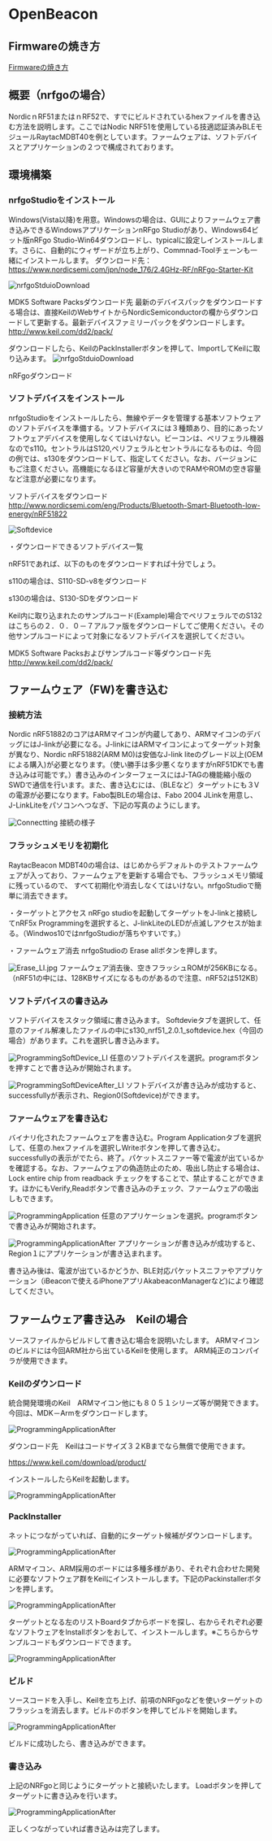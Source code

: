# OpenBeacon

## Firmwareの焼き方

[Firmwareの焼き方](./docs/README.md)

## 概要（nrfgoの場合）
NordicｎRF51またはｎRF52で、すでにビルドされているhexファイルを書き込む方法を説明します。ここではNodic NRF51を使用している技適認証済みBLEモジュールRaytacMDBT40を例としています。ファームウェアは、ソフトデバイスとアプリケーションの２つで構成されております。

## 環境構築
### nrfgoStudioをインストール
Windows(Vista以降)を用意。Windowsの場合は、GUIによりファームウェア書き込みできるWindowsアプリケーションnRFgo Studioがあり、Windows64ビット版nRFgo Studio-Win64ダウンロードし、typicalに設定しインストールします。さらに、自動的にウィザードが立ち上がり、Commnad-Toolチェーンも一緒にインストールします。
ダウンロード先：
https://www.nordicsemi.com/jpn/node_176/2.4GHz-RF/nRFgo-Starter-Kit

![nrfgoStduioDownload](./Photo/DownLoadG01.jpg  "nrfgoStudio")

MDK5 Software Packsダウンロード先
最新のデバイスパックをダウンロードする場合は、直接KeilのWebサイトからNordicSemiconductorの欄からダウンロードして更新する。最新デバイスファミリーパックをダウンロードします。
http://www.keil.com/dd2/pack/

ダウンロードしたら、KeilのPackInstallerボタンを押して、ImportしてKeilに取り込みます。
![nrfgoStduioDownload](./Photo/KeilPhoto/importDeviceFamily.jpg  "nrfgoStudio")

nRFgoダウンロード

### ソフトデバイスをインストール

nrfgoStudioをインストールしたら、無線やデータを管理する基本ソフトウェアのソフトデバイスを準備する。ソフトデバイスには３種類あり、目的にあったソフトウェアデバイスを使用しなくてはいけない。ビーコンは、ペリフェラル機器なのでs110。セントラルはS120,ペリフェラルとセントラルになるものは、今回の例では、s130をダウンロードして、指定してください。なお、バージョンにもご注意ください。高機能になるほど容量が大きいのでRAMやROMの空き容量など注意が必要になります。

ソフトデバイスをダウンロード
http://www.nordicsemi.com/eng/Products/Bluetooth-Smart-Bluetooth-low-energy/nRF51822

![Softdevice](./Photo/KeilPhoto/Version2007alpha.jpg  "Softdevice")

・ダウンロードできるソフトデバイス一覧

nRF51であれば、以下のものをダウンロードすれば十分でしょう。

s110の場合は、S110-SD-v8をダウンロード

s130の場合は、S130-SDをダウンロード　

Keil内に取り込まれたのサンプルコード(Example)場合でペリフェラルでのS132はこちらの２．０．０－７アルファ版をダウンロードしてご使用ください。その他サンプルコードによって対象になるソフトデバイスを選択してください。

MDK5 Software Packsおよびサンプルコード等ダウンロード先
http://www.keil.com/dd2/pack/

## ファームウェア（FW)を書き込む

### 接続方法
Nordic nRF51882のコアはARMマイコンが内蔵してあり、ARMマイコンのデバッグにはJ-linkが必要になる。J-linkにはARMマイコンによってターゲット対象が異なり、Nordic nRF51882(ARM M0)は安価なJ-link liteのグレード以上(OEMによる購入)が必要となります。（使い勝手は多少悪くなりますがnRF51DKでも書き込みは可能です。）書き込みのインターフェースにはJ-TAGの機能縮小版のSWDで通信を行います。また、書き込むには、（BLEなど）ターゲットにも３Vの電源が必要になります。Fabo製BLEの場合は、Fabo 2004 JLinkを用意し、J-LinkLiteをパソコンへつなぎ、下記の写真のようにします。

![Connectting](./Photo/Connetting.JPG  "Connectting")
接続の様子

### フラッシュメモリを初期化
RaytacBeacon MDBT40の場合は、はじめからデフォルトのテストファームウェアが入っており、ファームウェアを更新する場合でも、フラッシュメモリ領域に残っているので、 すべて初期化や消去しなくてはいけない。nrfgoStudioで簡単に消去できます。

・ターゲットとアクセス
nRFgo studioを起動してターゲットをJ-linkと接続してnRF5x Programmingを選択すると、J-linkLiteのLEDが点滅しアクセスが始まる。（Windwos10ではnrfgoStudioが落ちやすいです。）

・ファームウェア消去
nrfgoStudioの Erase allボタンを押します。

![Erase_LI.jpg](./Photo/Erase_LI.jpg  "Erase_LI")
ファームウェア消去後、空きフラッシュROMが256KBになる。（nRF51の中には、128KBサイズになるものがあるので注意、nRF52は512KB）


### ソフトデバイスの書き込み
ソフトデバイスをスタック領域に書き込みます。 Softdevieタブを選択して、任意のファイル解凍したファイルの中にs130_nrf51_2.0.1_softdevice.hex（今回の場合）があります。これを選択し書き込みます。


![ProgrammingSoftDevice_LI](./Photo/ProgrammingSoftDevice_LI.jpg  "ProgrammingSoftDevice_LI")
任意のソフトデバイスを選択。programボタンを押すことで書き込みが開始されます。

![ProgrammingSoftDeviceAfter_LI](./Photo/ProgrammingSoftDeviceAfter_LI.jpg  "ProgrammingSoftDeviceAfter_LI")
ソフトデバイスが書き込みが成功すると、successfullyが表示され、Region0(Softdevice)ができます。

### ファームウェアを書き込む

バイナリ化されたファームウェアを書き込む。Program Applicationタブを選択して、任意の.hexファイルを選択しWriteボタンを押して書き込む。successfullyの表示がでたら、終了。パケットスニファー等で電波が出ているかを確認する。なお、ファームウェアの偽造防止のため、吸出し防止する場合は、Lock entire chip from readback チェックをすることで、禁止することができます。ほかにもVerify,Readボタンで書き込みのチェック、ファームウェアの吸出しもできます。

![ProgrammingApplication](./Photo/ProgrammingApplication_LI.jpg  "ProgrammingApplication_LI")
任意のアプリケーションを選択。programボタンで書き込みが開始されます。

![ProgrammingApplicationAfter](./Photo/ProgrammingApplicationAfter_LI.jpg  "ProgrammingApplicationAfter_LI")
アプリケーションが書き込みが成功すると、Region１にアプリケーションが書き込まれます。

書き込み後は、電波が出ているかどうか、BLE対応パケットスニファやアプリケーション（iBeaconで使えるiPhoneアプリAkabeaconManagerなど)により確認してください。

## ファームウェア書き込み　Keilの場合
ソースファイルからビルドして書き込む場合を説明いたします。
ARMマイコンのビルドには今回ARM社から出ているKeilを使用します。
ARM純正のコンパイラが使用できます。

### Keilのダウンロード

統合開発環境のKeil　ARMマイコン他にも８０５１シリーズ等が開発できます。
今回は、MDK－Armをダウンロードします。

![ProgrammingApplicationAfter](./Photo/KeilPhoto/MDK-ARM_Select.jpg  "ProgrammingApplicationAfter_LI")

ダウンロード先　Keilはコードサイズ３２KBまでなら無償で使用できます。

https://www.keil.com/download/product/

インストールしたらKeilを起動します。

![ProgrammingApplicationAfter](./Photo/KeilPhoto/KeilTtile.jpg  "ProgrammingApplicationAfter_LI")

### PackInstaller

ネットにつながっていれば、自動的にターゲット候補がダウンロードします。

![ProgrammingApplicationAfter](./Photo/KeilPhoto/PackDownload.jpg  "ProgrammingApplicationAfter_LI")

ARMマイコン、ARM採用のボードには多種多様があり、それぞれ合わせた開発に必要なソフトウェア群をKeilにインストールします。下記のPackinstallerボタンを押します。

![ProgrammingApplicationAfter](./Photo/KeilPhoto/PackInstaller.jpg  "ProgrammingApplicationAfter_LI")

ターゲットとなる左のリストBoardタブからボードを探し、右からそれぞれ必要なソフトウェアをInstallボタンをおして、インストールします。※こちらからサンプルコードもダウンロードできます。

![ProgrammingApplicationAfter](./Photo/KeilPhoto/BoadSelect.jpg  "ProgrammingApplicationAfter_LI")

### ビルド

ソースコードを入手し、Keilを立ち上げ、前項のNRFgoなどを使いターゲットのフラッシュを消去します。ビルドのボタンを押してビルドを開始します。

![ProgrammingApplicationAfter](./Photo/KeilPhoto/BuildButton.jpg  "ProgrammingApplicationAfter_LI")

ビルドに成功したら、書き込みができます。

### 書き込み

上記のNRFgoと同じようにターゲットと接続いたします。
Loadボタンを押してターゲットに書き込みを行います。

![ProgrammingApplicationAfter](./Photo/KeilPhoto/LoadButton.jpg  "ProgrammingApplicationAfter_LI")

正しくつながっていれば書き込みは完了します。
